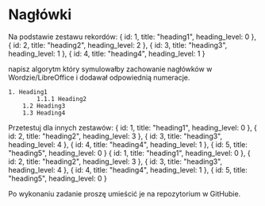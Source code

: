 # Nagłówki

Na podstawie zestawu rekordów:
{ id: 1, title: "heading1", heading_level: 0 },
{ id: 2, title: "heading2", heading_level: 2 },
{ id: 3, title: "heading3", heading_level: 1 },
{ id: 4, title: "heading4", heading_level: 1 }

napisz algorytm który symulowałby zachowanie nagłówków w
Wordzie/LibreOffice i dodawał odpowiednią numeracje.

```
1. Heading1
        1.1.1 Heading2
    1.2 Heading3
    1.3 Heading4
```

Przetestuj dla innych zestawów:
{ id: 1, title: "heading1", heading_level: 0 },
{ id: 2, title: "heading2", heading_level: 3 },
{ id: 3, title: "heading3", heading_level: 4 },
{ id: 4, title: "heading4", heading_level: 1 },
{ id: 5, title: "heading5", heading_level: 0 }
{ id: 1, title: "heading1", heading_level: 0 },
{ id: 2, title: "heading2", heading_level: 3 },
{ id: 3, title: "heading3", heading_level: 4 },
{ id: 4, title: "heading4", heading_level: 1 },
{ id: 5, title: "heading5", heading_level: 0 }

Po wykonaniu zadanie proszę umieścić je na repozytorium w
GitHubie.
